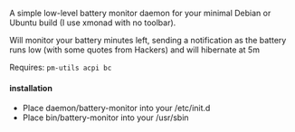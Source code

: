 A simple low-level battery monitor daemon for your minimal Debian or Ubuntu build (I use xmonad with no toolbar).

Will monitor your battery minutes left, sending a notification as the battery runs low (with some quotes from Hackers) and will hibernate at 5m

Requires: `pm-utils acpi bc`

#### installation
- Place daemon/battery-monitor into your /etc/init.d
- Place bin/battery-monitor into your /usr/sbin

